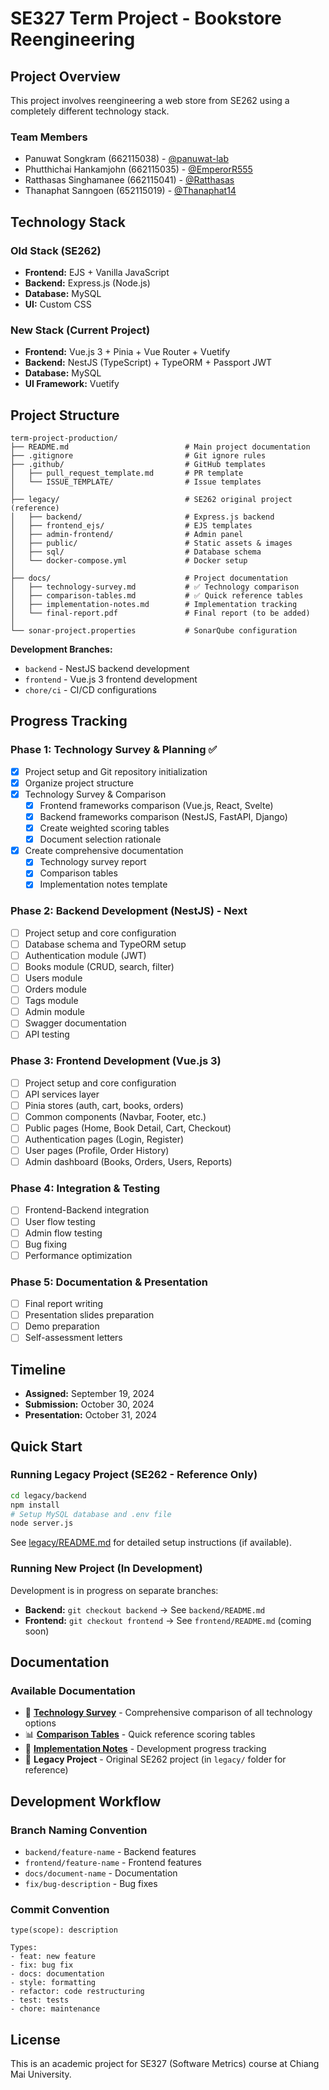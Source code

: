 # SE327 Term Project - Bookstore Reengineering

## Project Overview
This project involves reengineering a web store from SE262 using a completely different technology stack.

### Team Members
- Panuwat Songkram (662115038) - [@panuwat-lab](https://github.com/panuwat-lab)
- Phutthichai Hankamjohn (662115035) - [@EmperorR555](https://github.com/EmperorR555)
- Ratthasas Singhamanee (662115041) - [@Ratthasas](https://github.com/Ratthasas)
- Thanaphat Sanngoen (652115019) - [@Thanaphat14](https://github.com/Thanaphat14)

## Technology Stack

### Old Stack (SE262)
- **Frontend:** EJS + Vanilla JavaScript
- **Backend:** Express.js (Node.js)
- **Database:** MySQL
- **UI:** Custom CSS

### New Stack (Current Project)
- **Frontend:** Vue.js 3 + Pinia + Vue Router + Vuetify
- **Backend:** NestJS (TypeScript) + TypeORM + Passport JWT
- **Database:** MySQL
- **UI Framework:** Vuetify

## Project Structure
```
term-project-production/
├── README.md                          # Main project documentation
├── .gitignore                         # Git ignore rules
├── .github/                           # GitHub templates
│   ├── pull_request_template.md       # PR template
│   └── ISSUE_TEMPLATE/                # Issue templates
│
├── legacy/                            # SE262 original project (reference)
│   ├── backend/                       # Express.js backend
│   ├── frontend_ejs/                  # EJS templates
│   ├── admin-frontend/                # Admin panel
│   ├── public/                        # Static assets & images
│   ├── sql/                           # Database schema
│   └── docker-compose.yml             # Docker setup
│
├── docs/                              # Project documentation
│   ├── technology-survey.md           # ✅ Technology comparison
│   ├── comparison-tables.md           # ✅ Quick reference tables
│   ├── implementation-notes.md        # Implementation tracking
│   └── final-report.pdf               # Final report (to be added)
│
└── sonar-project.properties           # SonarQube configuration
```

**Development Branches:**
- `backend` - NestJS backend development
- `frontend` - Vue.js 3 frontend development
- `chore/ci` - CI/CD configurations

## Progress Tracking

### Phase 1: Technology Survey & Planning ✅
- [x] Project setup and Git repository initialization
- [x] Organize project structure
- [x] Technology Survey & Comparison
  - [x] Frontend frameworks comparison (Vue.js, React, Svelte)
  - [x] Backend frameworks comparison (NestJS, FastAPI, Django)
  - [x] Create weighted scoring tables
  - [x] Document selection rationale
- [x] Create comprehensive documentation
  - [x] Technology survey report
  - [x] Comparison tables
  - [x] Implementation notes template

### Phase 2: Backend Development (NestJS) - Next
- [ ] Project setup and core configuration
- [ ] Database schema and TypeORM setup
- [ ] Authentication module (JWT)
- [ ] Books module (CRUD, search, filter)
- [ ] Users module
- [ ] Orders module
- [ ] Tags module
- [ ] Admin module
- [ ] Swagger documentation
- [ ] API testing

### Phase 3: Frontend Development (Vue.js 3)
- [ ] Project setup and core configuration
- [ ] API services layer
- [ ] Pinia stores (auth, cart, books, orders)
- [ ] Common components (Navbar, Footer, etc.)
- [ ] Public pages (Home, Book Detail, Cart, Checkout)
- [ ] Authentication pages (Login, Register)
- [ ] User pages (Profile, Order History)
- [ ] Admin dashboard (Books, Orders, Users, Reports)

### Phase 4: Integration & Testing
- [ ] Frontend-Backend integration
- [ ] User flow testing
- [ ] Admin flow testing
- [ ] Bug fixing
- [ ] Performance optimization

### Phase 5: Documentation & Presentation
- [ ] Final report writing
- [ ] Presentation slides preparation
- [ ] Demo preparation
- [ ] Self-assessment letters

## Timeline
- **Assigned:** September 19, 2024
- **Submission:** October 30, 2024
- **Presentation:** October 31, 2024

## Quick Start

### Running Legacy Project (SE262 - Reference Only)
```bash
cd legacy/backend
npm install
# Setup MySQL database and .env file
node server.js
```

See [legacy/README.md](legacy/README.md) for detailed setup instructions (if available).

### Running New Project (In Development)
Development is in progress on separate branches:
- **Backend:** `git checkout backend` → See `backend/README.md`
- **Frontend:** `git checkout frontend` → See `frontend/README.md` (coming soon)

## Documentation

### Available Documentation
- 📘 **[Technology Survey](docs/technology-survey.md)** - Comprehensive comparison of all technology options
- 📊 **[Comparison Tables](docs/comparison-tables.md)** - Quick reference scoring tables
- 📝 **[Implementation Notes](docs/implementation-notes.md)** - Development progress tracking
- 📂 **Legacy Project** - Original SE262 project (in `legacy/` folder for reference)

## Development Workflow

### Branch Naming Convention
- `backend/feature-name` - Backend features
- `frontend/feature-name` - Frontend features
- `docs/document-name` - Documentation
- `fix/bug-description` - Bug fixes

### Commit Convention
```
type(scope): description

Types:
- feat: new feature
- fix: bug fix
- docs: documentation
- style: formatting
- refactor: code restructuring
- test: tests
- chore: maintenance
```

## License
This is an academic project for SE327 (Software Metrics) course at Chiang Mai University.

